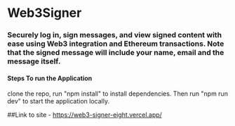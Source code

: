 # Web3Signer

### Securely log in, sign messages, and view signed content with ease using Web3 integration and Ethereum transactions. Note that the signed message will include your name, email and the message itself.

#### Steps To run the Application
clone the repo, run "npm install" to install dependencies. 
Then run "npm run dev" to start the application locally.

##Link to site - https://web3-signer-eight.vercel.app/